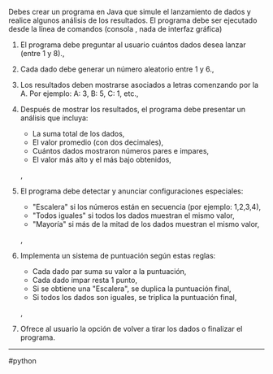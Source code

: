 Debes crear un programa en Java que simule el lanzamiento de dados y realice algunos análisis de los resultados. El programa debe ser ejecutado desde la línea de comandos (consola , nada de interfaz gráfica)

1. El programa debe preguntar al usuario cuántos dados desea lanzar (entre 1 y 8).,
2. Cada dado debe generar un número aleatorio entre 1 y 6.,
3. Los resultados deben mostrarse asociados a letras comenzando por la A. Por ejemplo: A: 3, B: 5, C: 1, etc.,
4. Después de mostrar los resultados, el programa debe presentar un análisis que incluya:
    
    - La suma total de los dados,
    - El valor promedio (con dos decimales),
    - Cuántos dados mostraron números pares e impares,
    - El valor más alto y el más bajo obtenidos,
    
    ,
5. El programa debe detectar y anunciar configuraciones especiales:
    
    - "Escalera" si los números están en secuencia (por ejemplo: 1,2,3,4),
    - "Todos iguales" si todos los dados muestran el mismo valor,
    - "Mayoría" si más de la mitad de los dados muestran el mismo valor,
    
    ,
6. Implementa un sistema de puntuación según estas reglas:
    
    - Cada dado par suma su valor a la puntuación,
    - Cada dado impar resta 1 punto,
    - Si se obtiene una "Escalera", se duplica la puntuación final,
    - Si todos los dados son iguales, se triplica la puntuación final,
    
    ,
7. Ofrece al usuario la opción de volver a tirar los dados o finalizar el programa.


- - -
#python